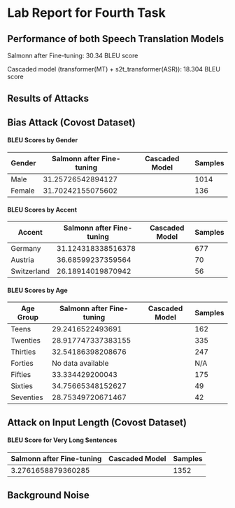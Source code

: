 # Lab Report for Fourth Task

## Performance of both Speech Translation Models

Salmonn after Fine-tuning: 30.34 BLEU score

Cascaded model (transformer(MT) + s2t_transformer(ASR)): 18.304 BLEU score

## Results of Attacks

## Bias Attack (Covost Dataset)

#### BLEU Scores by Gender
| Gender  | Salmonn after Fine-tuning| Cascaded Model |Samples |
|---------|--------------------------|----------------|--------|
| Male    | 31.25726542894127        |                | 1014   |
| Female  | 31.70242155075602        |                |136     |

#### BLEU Scores by Accent
| Accent       | Salmonn after Fine-tuning | Cascaded Model | Samples |
|--------------|---------------------------|----------------|---------|
| Germany      | 31.124318338516378        |                | 677     |
| Austria      | 36.68599237359564         |                | 70      |
| Switzerland  | 26.18914019870942         |                | 56      |

#### BLEU Scores by Age
| Age Group   | Salmonn after Fine-tuning | Cascaded Model | Samples  |
|-------------|---------------------------|----------------|----------|
| Teens       | 29.2416522493691          |                | 162      |
| Twenties    | 28.917747337383155        |                | 335      |
| Thirties    | 32.54186398208676         |                | 247      |
| Forties     | No data available         |                | N/A      |
| Fifties     | 33.334429200043           |                | 175      |
| Sixties     | 34.75665348152627         |                | 49       |
| Seventies   | 28.75349720671467         |                | 42       |


## Attack on Input Length (Covost Dataset)
#### BLEU Score for Very Long Sentences

| Salmonn after Fine-tuning| Cascaded Model |Samples |
|--------------------------|----------------|--------|
| 3.2761658879360285       |                | 1352   |


## Background Noise
